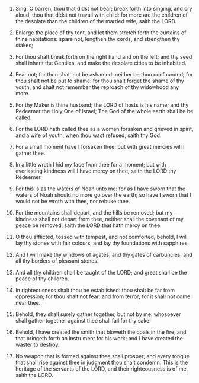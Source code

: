 1. Sing, O barren, thou that didst not bear; break forth into
singing, and cry aloud, thou that didst not travail with child: for
more are the children of the desolate than the children of the married
wife, saith the LORD.

2. Enlarge the place of thy tent, and let them stretch forth the
curtains of thine habitations: spare not, lengthen thy cords, and
strengthen thy stakes;

3. For thou shalt break forth on the right
hand and on the left; and thy seed shall inherit the Gentiles, and
make the desolate cities to be inhabited.

4. Fear not; for thou shalt not be ashamed: neither be thou
confounded; for thou shalt not be put to shame: for thou shalt forget
the shame of thy youth, and shalt not remember the reproach of thy
widowhood any more.

5. For thy Maker is thine husband; the LORD of hosts is his name;
and thy Redeemer the Holy One of Israel; The God of the whole earth
shall he be called.

6. For the LORD hath called thee as a woman forsaken and grieved in
spirit, and a wife of youth, when thou wast refused, saith thy God.

7. For a small moment have I forsaken thee; but with great mercies
will I gather thee.

8. In a little wrath I hid my face from thee for a moment; but with
everlasting kindness will I have mercy on thee, saith the LORD thy
Redeemer.

9. For this is as the waters of Noah unto me: for as I have sworn
that the waters of Noah should no more go over the earth; so have I
sworn that I would not be wroth with thee, nor rebuke thee.

10. For the mountains shall depart, and the hills be removed; but my
kindness shall not depart from thee, neither shall the covenant of my
peace be removed, saith the LORD that hath mercy on thee.

11. O thou afflicted, tossed with tempest, and not comforted,
behold, I will lay thy stones with fair colours, and lay thy
foundations with sapphires.

12. And I will make thy windows of agates, and thy gates of
carbuncles, and all thy borders of pleasant stones.

13. And all thy children shall be taught of the LORD; and great
shall be the peace of thy children.

14. In righteousness shalt thou be established: thou shalt be far
from oppression; for thou shalt not fear: and from terror; for it
shall not come near thee.

15. Behold, they shall surely gather together, but not by me:
whosoever shall gather together against thee shall fall for thy sake.

16. Behold, I have created the smith that bloweth the coals in the
fire, and that bringeth forth an instrument for his work; and I have
created the waster to destroy.

17. No weapon that is formed against thee shall prosper; and every
tongue that shall rise against thee in judgment thou shalt condemn.
This is the heritage of the servants of the LORD, and their
righteousness is of me, saith the LORD.